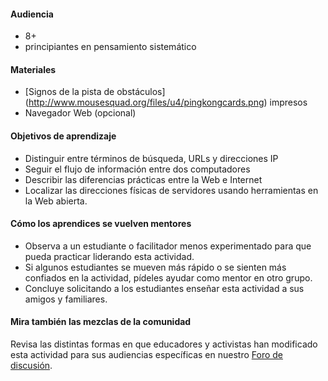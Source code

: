 #### Audiencia

* 8+
* principiantes en pensamiento sistemático

#### Materiales

* [Signos de la pista de obstáculos] (http://www.mousesquad.org/files/u4/pingkongcards.png) impresos
* Navegador Web (opcional)


#### Objetivos de aprendizaje

* Distinguir entre términos de búsqueda, URLs y direcciones IP
* Seguir el flujo de información entre dos computadores
* Describir las diferencias prácticas entre la Web e Internet
* Localizar las direcciones físicas de servidores usando herramientas en la Web abierta.

#### Cómo los aprendices se vuelven mentores

* Observa a un estudiante o facilitador menos experimentado para que pueda practicar liderando esta actividad.
* Si algunos estudiantes se mueven más rápido o se sienten más confiados en la actividad, pídeles ayudar como mentor en otro grupo.
* Concluye solicitando a los estudiantes enseñar esta actividad a sus amigos y familiares.

#### Mira también las mezclas de la comunidad

Revisa las distintas formas en que educadores y activistas han modificado esta actividad para sus audiencias específicas en nuestro [Foro de discusión](https://discourse.webmaker.org/c/curriculum).